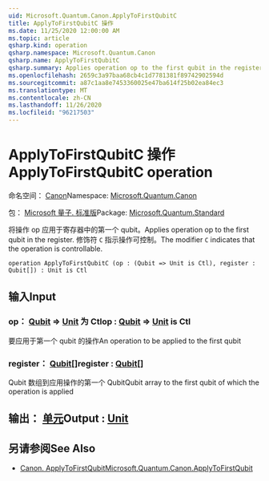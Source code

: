 ```yaml
---
uid: Microsoft.Quantum.Canon.ApplyToFirstQubitC
title: ApplyToFirstQubitC 操作
ms.date: 11/25/2020 12:00:00 AM
ms.topic: article
qsharp.kind: operation
qsharp.namespace: Microsoft.Quantum.Canon
qsharp.name: ApplyToFirstQubitC
qsharp.summary: Applies operation op to the first qubit in the register. The modifier `C` indicates that the operation is controllable.
ms.openlocfilehash: 2659c3a97baa68cb4c1d7781381f89742902594d
ms.sourcegitcommit: a87c1aa8e7453360025e47ba614f25b02ea84ec3
ms.translationtype: MT
ms.contentlocale: zh-CN
ms.lasthandoff: 11/26/2020
ms.locfileid: "96217503"
---
```

# <a name="applytofirstqubitc-operation"></a><span data-ttu-id="42323-102">ApplyToFirstQubitC 操作</span><span class="sxs-lookup"><span data-stu-id="42323-102">ApplyToFirstQubitC operation</span></span>

<span data-ttu-id="42323-103">命名空间： [Canon](xref:Microsoft.Quantum.Canon)</span><span class="sxs-lookup"><span data-stu-id="42323-103">Namespace: [Microsoft.Quantum.Canon](xref:Microsoft.Quantum.Canon)</span></span>

<span data-ttu-id="42323-104">包： [Microsoft 量子. 标准版](https://nuget.org/packages/Microsoft.Quantum.Standard)</span><span class="sxs-lookup"><span data-stu-id="42323-104">Package: [Microsoft.Quantum.Standard](https://nuget.org/packages/Microsoft.Quantum.Standard)</span></span>


<span data-ttu-id="42323-105">将操作 op 应用于寄存器中的第一个 qubit。</span><span class="sxs-lookup"><span data-stu-id="42323-105">Applies operation op to the first qubit in the register.</span></span>
<span data-ttu-id="42323-106">修饰符 `C` 指示操作可控制。</span><span class="sxs-lookup"><span data-stu-id="42323-106">The modifier `C` indicates that the operation is controllable.</span></span>

```qsharp
operation ApplyToFirstQubitC (op : (Qubit => Unit is Ctl), register : Qubit[]) : Unit is Ctl
```


## <a name="input"></a><span data-ttu-id="42323-107">输入</span><span class="sxs-lookup"><span data-stu-id="42323-107">Input</span></span>

### <a name="op--qubit--unit--is-ctl"></a><span data-ttu-id="42323-108">op： [Qubit](xref:microsoft.quantum.lang-ref.qubit) => [Unit](xref:microsoft.quantum.lang-ref.unit)  为 Ctl</span><span class="sxs-lookup"><span data-stu-id="42323-108">op : [Qubit](xref:microsoft.quantum.lang-ref.qubit) => [Unit](xref:microsoft.quantum.lang-ref.unit)  is Ctl</span></span>

<span data-ttu-id="42323-109">要应用于第一个 qubit 的操作</span><span class="sxs-lookup"><span data-stu-id="42323-109">An operation to be applied to the first qubit</span></span>


### <a name="register--qubit"></a><span data-ttu-id="42323-110">register： [Qubit](xref:microsoft.quantum.lang-ref.qubit)[]</span><span class="sxs-lookup"><span data-stu-id="42323-110">register : [Qubit](xref:microsoft.quantum.lang-ref.qubit)[]</span></span>

<span data-ttu-id="42323-111">Qubit 数组到应用操作的第一个 Qubit</span><span class="sxs-lookup"><span data-stu-id="42323-111">Qubit array to the first qubit of which the operation is applied</span></span>



## <a name="output--unit"></a><span data-ttu-id="42323-112">输出： [单元](xref:microsoft.quantum.lang-ref.unit)</span><span class="sxs-lookup"><span data-stu-id="42323-112">Output : [Unit](xref:microsoft.quantum.lang-ref.unit)</span></span>



## <a name="see-also"></a><span data-ttu-id="42323-113">另请参阅</span><span class="sxs-lookup"><span data-stu-id="42323-113">See Also</span></span>

- [<span data-ttu-id="42323-114">Canon. ApplyToFirstQubit</span><span class="sxs-lookup"><span data-stu-id="42323-114">Microsoft.Quantum.Canon.ApplyToFirstQubit</span></span>](xref:Microsoft.Quantum.Canon.ApplyToFirstQubit)